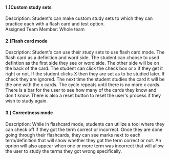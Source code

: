 <h4>1.)Custom study sets</h4>
    <p>Description: Student's can make custom study sets to which they can practice each with a flash card and test option.
    <br>Assigned Team Member: Whole team</p>
<h4>2.)Flash card mode</h4>
    <p>Description: Student's can use their study sets to use flash card mode. The flash card as a definition and word side. The student can choose to used defintion as the first side they see or word side. The other side will be on the back of the card. The student can click the check box or x if they get it right or not. If the student clicks X then they are set as to be studied later. If check they are ignored. The next time the student studies the card it will be the one with the x cards. The cycle repeats until there is no more x cards. There is a bar for the user to see how many of the cards they know and don't know. There is also a reset button to reset the user's process if they wish to study again.</p> 
<h4>3.) Correctness mode</h4>
    <p>Description: While in flashcard mode, students can utilize a tool where they can check off if they got the term correct or incorrect. Once they are done going through their flashcards, they can see marks next to each term/definition that will show whether they got the term correct or not. An oprion will also appear when one or more term was incorrect that will allow the user to study the terms they got wrong specifically.</p> 
